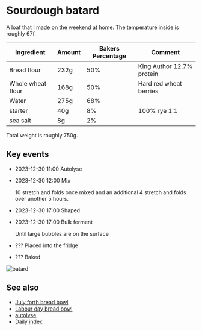 # Sourdough batard

A loaf that I made on the weekend at home. The temperature inside is roughly 67f.

| Ingredient        | Amount | Bakers Percentage | Comment                   |
| ----------------- | ------ | ----------------- | ------------------------- |
| Bread flour       | 232g   | 50%               | King Author 12.7% protein |
| Whole wheat flour | 168g   | 50%               | Hard red wheat berries    |
| Water             | 275g   | 68%               |                           |
| starter           | 40g    | 8%                | 100% rye 1:1              |
| sea salt          | 8g     | 2%                |                           |

Total weight is roughly 750g.

## Key events

- 2023-12-30 11:00 Autolyse
- 2023-12-30 12:00 Mix

  10 stretch and folds once mixed and an additional 4 stretch and folds over another 5 hours.

- 2023-12-30 17:00 Shaped

- 2023-12-30 17:00 Bulk ferment

  Until large bubbles are on the surface

- ??? Placed into the fridge

- ??? Baked

![batard](batard.jpg)

## See also

- [July forth bread bowl](../299)
- [Labour day bread bowl](../293)
- [autolyse](../451)
- [Daily index](https://jlrickert.me/zettel/833)
